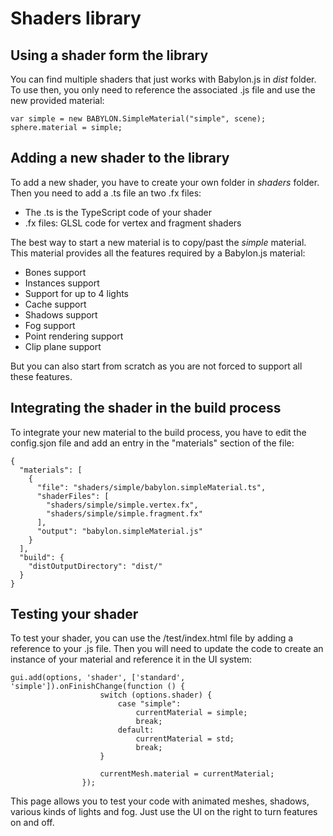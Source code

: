 ﻿# Shaders library

## Using a shader form the library

You can find multiple shaders that just works with Babylon.js in *dist* folder. To use then, you only need to reference the associated .js file and use the new provided material:

```
var simple = new BABYLON.SimpleMaterial("simple", scene);
sphere.material = simple;
```

## Adding a new shader to the library

To add a new shader, you have to create your own folder in *shaders* folder. Then you need to add a .ts file an two .fx files:
* The .ts is the TypeScript code of your shader
* .fx files: GLSL code for vertex and fragment shaders

The best way to start a new material is to copy/past the *simple* material. This material provides all the features required by a Babylon.js material:
- Bones support
- Instances support
- Support for up to 4 lights
- Cache support
- Shadows support
- Fog support
- Point rendering support
- Clip plane support

But you can also start from scratch as you are not forced to support all these features.

## Integrating the shader in the build process

To integrate your new material to the build process, you have to edit the config.sjon file and add an entry in the "materials" section of the file:

```
{
  "materials": [
    {
      "file": "shaders/simple/babylon.simpleMaterial.ts",
      "shaderFiles": [
        "shaders/simple/simple.vertex.fx",
        "shaders/simple/simple.fragment.fx"
      ],
      "output": "babylon.simpleMaterial.js"
    }
  ],
  "build": {
    "distOutputDirectory": "dist/"
  }
}
```

## Testing your shader

To test your shader, you can use the /test/index.html file by adding a reference to your .js file. Then you will need to update the code to create an instance of your material and reference it in the UI system:

```
gui.add(options, 'shader', ['standard', 'simple']).onFinishChange(function () {
					switch (options.shader) {
						case "simple":
							currentMaterial = simple;
							break;
						default:
							currentMaterial = std;
							break;
					}

					currentMesh.material = currentMaterial;
				});
```

This page allows you to test your code with animated meshes, shadows, various kinds of lights and fog. Just use the UI on the right to turn features on and off.